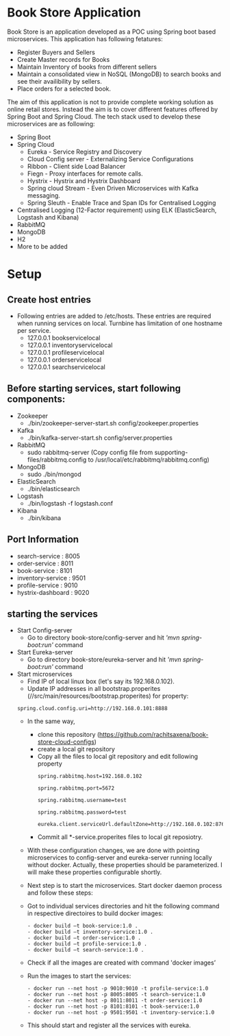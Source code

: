 # Book Store Application 

Book Store is an application developed as a POC using Spring boot based microservices. This application has following fetatures:

- Register Buyers and Sellers
- Create Master records for Books
- Maintain Inventory of books from different sellers
- Maintain a consolidated view in NoSQL (MongoDB) to search books and see their availibility by sellers.
- Place orders for a selected book.


The aim of this application is not to provide complete working solution as online retail stores. Instead the aim is to cover different features offered by Spring Boot and Spring Cloud. The tech stack used to develop these microservices are as following:

- Spring Boot
- Spring Cloud 
  - Eureka - Service Registry and Discovery
  - Cloud Config server - Externalizing Service Configurations
  - Ribbon - Client side Load Balancer
  - Fiegn - Proxy interfaces for remote calls.
  - Hystrix - Hystrix and Hystrix Dashboard
  - Spring cloud Stream - Even Driven Microservices with Kafka messaging.
  - Spring Sleuth - Enable Trace and Span IDs for Centralised Logging
- Centralised Logging (12-Factor requirement) using ELK (ElasticSearch, Logstash and Kibana)
- RabbitMQ
- MongoDB 
- H2
- More to be added 

# Setup
## Create host entries
- Following entries are added to /etc/hosts. These entries are required when running services on local. Turnbine has limitation of one hostname per service.
  - 127.0.0.1       bookservicelocal
  - 127.0.0.1       inventoryservicelocal
  - 127.0.0.1       profileservicelocal
  - 127.0.0.1       orderservicelocal
  - 127.0.0.1       searchservicelocal

## Before starting services, start following components:
- Zookeeper
  - ./bin/zookeeper-server-start.sh config/zookeeper.properties
- Kafka
  - ./bin/kafka-server-start.sh config/server.properties
- RabbitMQ
  - sudo rabbitmq-server (Copy config file from supporting-files/rabbitmq.config to /usr/local/etc/rabbitmq/rabbitmq.config)
- MongoDB
  - sudo ./bin/mongod
- ElasticSearch
  - ./bin/elasticsearch
- Logstash
  - ./bin/logstash -f logstash.conf
- Kibana
  - ./bin/kibana

## Port Information
- search-service : 8005
- order-service : 8011
- book-service : 8101
- inventory-service : 9501
- profile-service : 9010
- hystrix-dashboard : 9020

## starting the services
- Start Config-server
  - Go to directory book-store/config-server and hit <i>'mvn spring-boot:run'</i> command
- Start Eureka-server
  - Go to directory book-store/eureka-server and hit <i>'mvn spring-boot:run'</i> command
- Start microservices
  - Find IP of local linux box (let's say its 192.168.0.102).
  - Update IP addresses in all bootstrap.properites (<xxx-service>/<xxx-service-jar>/src/main/resources/bootstrap.properites) for property: 
  ```
  spring.cloud.config.uri=http://192.168.0.101:8888
  ```
  - In the same way,
    - clone this repository (https://github.com/rachitsaxena/book-store-cloud-configs) 
    - create a local git repository
    - Copy all the files to local git repository and edit following property 
      ```
      spring.rabbitmq.host=192.168.0.102
      
      spring.rabbitmq.port=5672
      
      spring.rabbitmq.username=test
      
      spring.rabbitmq.password=test
      
      eureka.client.serviceUrl.defaultZone=http://192.168.0.102:8761/eureka
      ```
    - Commit all *-service.properites files to local git reposiotry.
  - With these configuration changes, we are done with pointing microservices to config-server and eureka-server running locally without docker. Actually, these properties should be parameterized. I will make these properties configurable shortly.
  - Next step is to start the microservices. Start docker daemon process and follow these steps:
  - Got to individual services directories and hit the following command in respective directoires to build docker images:
    ```
    - docker build –t book-service:1.0 .
    - docker build –t inventory-service:1.0 .
    - docker build –t order-service:1.0 .
    - docker build –t profile-service:1.0 .
    - docker build –t search-service:1.0 .
    ```  

  - Check if all the images are created with command 'docker images’
  - Run the images to start the services:
    ```
    - docker run --net host -p 9010:9010 -t profile-service:1.0
    - docker run --net host -p 8005:8005 -t search-service:1.0
    - docker run --net host -p 8011:8011 -t order-service:1.0
    - docker run --net host -p 8101:8101 -t book-service:1.0
    - docker run --net host -p 9501:9501 -t inventory-service:1.0
    ```
  - This should start and register all the services with eureka.
